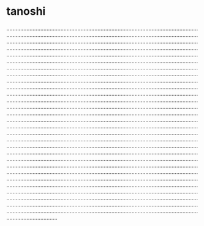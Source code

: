 # tanoshi
.............................................................................................................................................................................................................................................................................................................................................................................................................................................................................................................................................................................................................................................................................................................................................................................................................................................................................................................................................................................................................................................................................................................................................................................................................................................................................................................................................................................................................................................................................................................................................................................................................................................................................................................................................................................................................................................................................................................................................................................................................................................................................................................................................................................................................................................................................................................................................................................................................................................................................................................................................................................................................................................................................................................................................................................................................................................................................................................................................................................................................................................................................................................................................................................................................................................................................................................................................................................................................................................................................................................................................................................................................................................................................................................................................................................